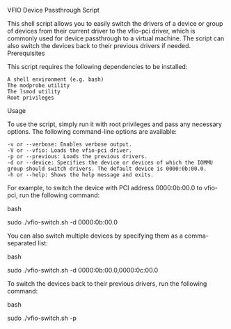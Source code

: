  VFIO Device Passthrough Script

This shell script allows you to easily switch the drivers of a device or group of devices from their current driver to the vfio-pci driver, which is commonly used for device passthrough to a virtual machine. The script can also switch the devices back to their previous drivers if needed.
Prerequisites

This script requires the following dependencies to be installed:

    A shell environment (e.g. bash)
    The modprobe utility
    The lsmod utility
    Root privileges

Usage

To use the script, simply run it with root privileges and pass any necessary options. The following command-line options are available:

    -v or --verbose: Enables verbose output.
    -V or --vfio: Loads the vfio-pci driver.
    -p or --previous: Loads the previous drivers.
    -d or --device: Specifies the device or devices of which the IOMMU group should switch drivers. The default device is 0000:0b:00.0.
    -h or --help: Shows the help message and exits.

For example, to switch the device with PCI address 0000:0b:00.0 to vfio-pci, run the following command:

bash

sudo ./vfio-switch.sh -d 0000:0b:00.0

You can also switch multiple devices by specifying them as a comma-separated list:

bash

sudo ./vfio-switch.sh -d 0000:0b:00.0,0000:0c:00.0

To switch the devices back to their previous drivers, run the following command:

bash

sudo ./vfio-switch.sh -p
